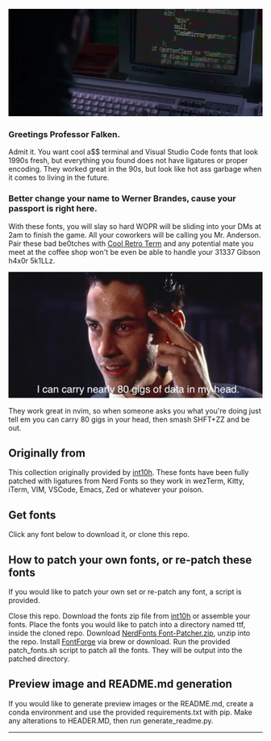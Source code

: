 ![Old School Terminal Fonts](/images/old_school_terminal_fonts.webp)

### Greetings Professor Falken.
Admit it. You want cool a$$ terminal and Visual Studio Code fonts that look 1990s fresh, but everything you found does not have ligatures or proper encoding. They worked great in the 90s, but look like hot ass garbage when it comes to living in the future.

### Better change your name to Werner Brandes, cause your passport is right here.
With these fonts, you will slay so hard WOPR will be sliding into your DMs at 2am to finish the game. All your coworkers will be calling you Mr. Anderson. Pair these bad be0tches with [Cool Retro Term](https://github.com/Swordfish90/cool-retro-term) and any potential mate you meet at the coffee shop won't be even be able to handle your 31337 Gibson h4x0r 5k1LLz.

![I can carry nearly 80 gigs of data in my head](johnny.jpg)

They work great in nvim, so when someone asks you what you're doing just tell em you can carry 80 gigs in your head, then smash SHFT+ZZ and be out.

## Originally from

This collection originally provided by [int10h](https://int10h.org/oldschool-pc-fonts). These fonts have been fully patched with ligatures from Nerd Fonts so they work in wezTerm, Kitty, iTerm, VIM, VSCode, Emacs, Zed or whatever your poison.

## Get fonts
Click any font below to download it, or clone this repo.

## How to patch your own fonts, or re-patch these fonts
If you would like to patch your own set or re-patch any font, a script is provided.

Close this repo. Download the fonts zip file from [int10h](https://int10h.org/oldschool-pc-fonts) or assemble your fonts. Place the fonts you would like to patch into a directory named ttf, inside the cloned repo. Download [NerdFonts Font-Patcher.zip](https://github.com/ryanoasis/nerd-fonts), unzip into the repo. Install [FontForge](https://fontforge.org) via brew or download. Run the provided patch_fonts.sh script to patch all the fonts. They will be output into the patched directory.

## Preview image and README.md generation
If you would like to generate preview images or the README.md, create a conda environment and use the provided requirements.txt with pip. Make any alterations to HEADER.MD, then run generate_readme.py.

---
